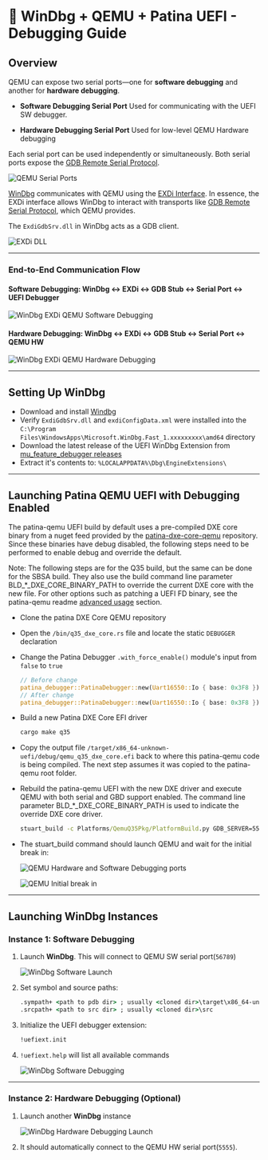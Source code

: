 # 🐞 WinDbg + QEMU + Patina UEFI - Debugging Guide

## Overview

QEMU can expose two serial ports—one for **software debugging** and another for **hardware debugging**.

- **Software Debugging Serial Port**
  Used for communicating with the UEFI SW debugger.

- **Hardware Debugging Serial Port**
  Used for low-level QEMU Hardware debugging

Each serial port can be used independently or simultaneously. Both serial ports
expose the [GDB Remote Serial Protocol](https://ftp.gnu.org/old-gnu/Manuals/gdb/html_node/gdb_125.html).

![QEMU Serial Ports](images/qemu_serial_ports.png)

[WinDbg](https://learn.microsoft.com/en-us/windows-hardware/drivers/debuggercmds/windbg-overview)
communicates with QEMU using the [EXDi
Interface](https://learn.microsoft.com/en-us/windows-hardware/drivers/debugger/configuring-the-exdi-debugger-transport).
In essence, the EXDi interface allows WinDbg to interact with transports like
[GDB Remote Serial Protocol](https://ftp.gnu.org/old-gnu/Manuals/gdb/html_node/gdb_125.html), which QEMU provides.

The `ExdiGdbSrv.dll` in WinDbg acts as a GDB client.

![EXDi DLL](images/windbg_exdi_interface.png)

---

### End-to-End Communication Flow

#### Software Debugging: WinDbg ↔ EXDi ↔ GDB Stub ↔ Serial Port ↔ UEFI Debugger

![WinDbg EXDi QEMU Software Debugging](images/windbg_exdi_qemu_sw_debugging.png)

#### Hardware Debugging: WinDbg ↔ EXDi ↔ GDB Stub ↔ Serial Port ↔ QEMU HW

![WinDbg EXDi QEMU Hardware Debugging](images/windbg_exdi_qemu_hw_debugging.png)

---

## Setting Up WinDbg

- Download and install [Windbg](https://learn.microsoft.com/windows-hardware/drivers/debugger/)
- Verify `ExdiGdbSrv.dll` and `exdiConfigData.xml` were installed into the
  `C:\Program Files\WindowsApps\Microsoft.WinDbg.Fast_1.xxxxxxxxx\amd64` directory
- Download the latest release of the UEFI WinDbg Extension from [mu_feature_debugger releases](https://github.com/microsoft/mu_feature_debugger/releases/latest)
- Extract it's contents to: `%LOCALAPPDATA%\Dbg\EngineExtensions\`

---

## Launching Patina QEMU UEFI with Debugging Enabled

The patina-qemu UEFI build by default uses a pre-compiled DXE core binary from a nuget feed provided by the
[patina-dxe-core-qemu](https://github.com/OpenDevicePartnership/patina-dxe-core-qemu) repository.  Since these
binaries have debug disabled, the following steps need to be performed to enable debug and override the default.

Note: The following steps are for the Q35 build, but the same can be done for the SBSA build.  They also use the
build command line parameter BLD_*_DXE_CORE_BINARY_PATH to override the current DXE core with the new file.  For
other options such as patching a UEFI FD binary, see the patina-qemu readme [advanced usage](https://github.com/OpenDevicePartnership/patina-qemu?tab=readme-ov-file#advanced-usage)
section.

- Clone the patina DXE Core QEMU repository
- Open the `/bin/q35_dxe_core.rs` file and locate the static `DEBUGGER` declaration
- Change the Patina Debugger `.with_force_enable()` module's input from `false` to `true`

  ```rust
  // Before change
  patina_debugger::PatinaDebugger::new(Uart16550::Io { base: 0x3F8 }).with_force_enable(false)
  // After change
  patina_debugger::PatinaDebugger::new(Uart16550::Io { base: 0x3F8 }).with_force_enable(true)
  ```

- Build a new Patina DXE Core EFI driver

  ```cmd
  cargo make q35
  ```

- Copy the output file `/target/x86_64-unknown-uefi/debug/qemu_q35_dxe_core.efi` back to where this patina-qemu code is
  being compiled.  The next step assumes it was copied to the patina-qemu root folder.
- Rebuild the patina-qemu UEFI with the new DXE driver and execute QEMU with both serial and GBD support enabled.
  The command line parameter BLD_*_DXE_CORE_BINARY_PATH is used to indicate the override DXE core driver.

  ```cmd
  stuart_build -c Platforms/QemuQ35Pkg/PlatformBuild.py GDB_SERVER=5555 SERIAL_PORT=56789 --FlashRom BLD_*_DXE_CORE_BINARY_PATH="./qemu_q35_dxe_core.efi"
  ```

- The stuart_build command should launch QEMU and wait for the initial break in:

  ![QEMU Hardware and Software Debugging ports](images/qemu_sw_hw_debugging_serial_ports.png)
  
  ![QEMU Initial break in](images/qemu_initial_break_in.png)

---

## Launching WinDbg Instances

### Instance 1: Software Debugging

1. Launch **WinDbg**. This will connect to QEMU SW serial port(`56789`)

   ![WinDbg Software Launch](images/windbg_launch_sw_debugging.png)

2. Set symbol and source paths:

   ```cmd
   .sympath+ <path to pdb dir> ; usually <cloned dir>\target\x86_64-unknown-uefi\debug\deps
   .srcpath+ <path to src dir> ; usually <cloned dir>\src
   ```

3. Initialize the UEFI debugger extension:

   ```cmd
   !uefiext.init
   ```

4. `!uefiext.help` will list all available commands

   ![WinDbg Software Debugging](images/windbg_sw_debugging.png)

---

### Instance 2: Hardware Debugging (Optional)

1. Launch another **WinDbg** instance

   ![WinDbg Hardware Debugging Launch](images/windbg_launch_hw_debugging.png)

2. It should automatically connect to the QEMU HW serial port(`5555`).
